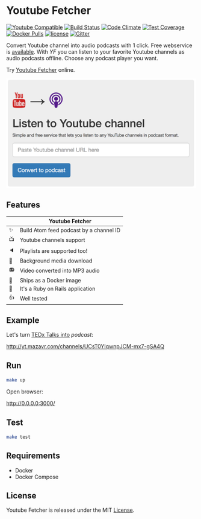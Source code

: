 # Youtube Fetcher

[![Youtube Compatible](https://img.shields.io/badge/youtube-podcasting-brightgreen.svg)](http://yt.mazavr.com)
[![Build Status](https://travis-ci.org/sergio-fry/youtube-fetcher.svg?branch=master)](https://travis-ci.org/sergio-fry/youtube-fetcher)
[![Code Climate](https://codeclimate.com/github/sergio-fry/youtube-fetcher.png)](https://codeclimate.com/github/sergio-fry/youtube-fetcher)
[![Test Coverage](https://codeclimate.com/github/sergio-fry/youtube-fetcher/badges/coverage.svg)](https://codeclimate.com/github/sergio-fry/youtube-fetcher/coverage)
[![Docker Pulls](https://img.shields.io/docker/pulls/udalov/youtube-fetcher.svg)](https://hub.docker.com/r/udalov/youtube-fetcher/)
[![license](https://img.shields.io/github/license/sergio-fry/youtube-fetcher.svg)](https://github.com/sergio-fry/youtube-fetcher)
[![Gitter](https://img.shields.io/gitter/room/youtube-fetcher/Lobby.svg)](https://gitter.im/youtube-fetcher/Lobby)

Convert Youtube channel into audio podcasts with 1 click. Free webservice is [available](http://yt.mazavr.com). With *YF* you can listen to your favorite Youtube channels as audio podcasts offline. Choose any podcast player you want.

Try [Youtube Fetcher](http://yt.mazavr.com/) online.

![Form Example](form-example.png)

## Features

|          |  Youtube Fetcher                        |
|----------|-----------------------------------------|
:sparkles: | Build Atom feed podcast by a channel ID
:tv:       | Youtube channels support
:speaker:  | Playlists are supported too!
:rocket:   | Background media download
:radio:    | Video converted into MP3 audio
:ship:     | Ships as a Docker image
:metal:    | It's a Ruby on Rails application
:+1:       | Well tested

## Example

Let's turn [TEDx Talks into](https://www.youtube.com/channel/UCsT0YIqwnpJCM-mx7-gSA4Q) *podcast*:

http://yt.mazavr.com/channels/UCsT0YIqwnpJCM-mx7-gSA4Q

## Run

```bash
make up
```

Open browser:

http://0.0.0.0:3000/

## Test

```bash
make test
```

## Requirements

* Docker
* Docker Compose

## License

Youtube Fetcher is released under the MIT [License](http://www.opensource.org/licenses/MIT).
